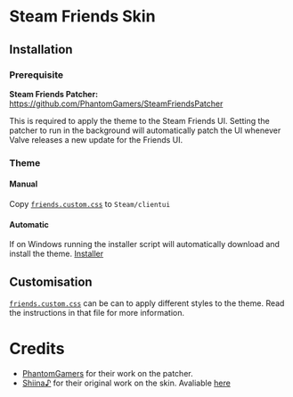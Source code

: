 # Steam Friends Skin

## Installation

### Prerequisite
**Steam Friends Patcher:** https://github.com/PhantomGamers/SteamFriendsPatcher

This is required to apply the theme to the Steam Friends UI. Setting the patcher to run in the background will automatically patch the UI whenever Valve releases a new update for the Friends UI.

### Theme

#### Manual

Copy [`friends.custom.css`](https://raw.githubusercontent.com/LaserFlash/steam-friends-skin/master/src/friends.custom.css) to `Steam/clientui`

#### Automatic

If on Windows running the installer script will automatically download and install the theme.
[Installer](https://github.com/LaserFlash/steam-friends-skin/releases)

## Customisation

[`friends.custom.css`](https://raw.githubusercontent.com/LaserFlash/steam-friends-skin/master/src/friends.custom.css) can be can to apply different styles to the theme. Read the instructions in that file for more information.

# Credits

- [PhantomGamers](https://github.com/PhantomGamers) for their work on the patcher.
- [Shiina♪](https://github.com/AikoMidori) for their original work on the skin. Avaliable [here](https://github.com/AikoMidori/steam-friends-skin) 
